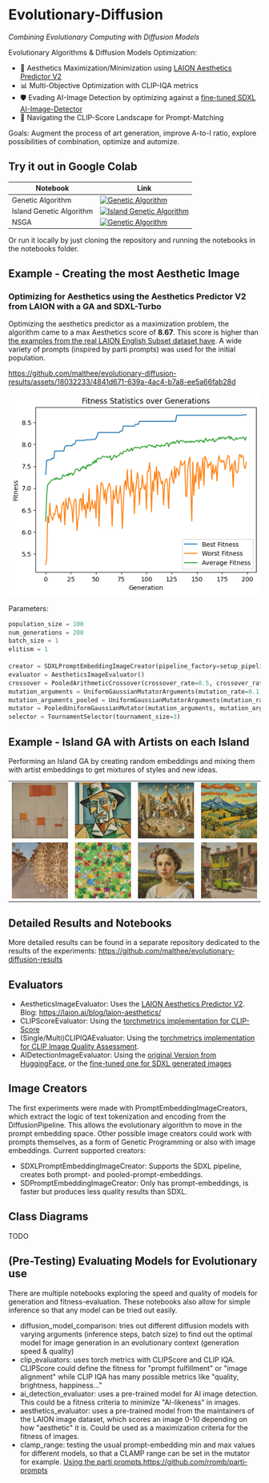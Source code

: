 # Evolutionary-Diffusion
*Combining Evolutionary Computing with Diffusion Models*

Evolutionary Algorithms & Diffusion Models Optimization:
* 🎨 Aesthetics Maximization/Minimization using [LAION Aesthetics Predictor V2](https://github.com/christophschuhmann/improved-aesthetic-predictor)
* 📊 Multi-Objective Optimization with CLIP-IQA metrics
* 🛡️ Evading AI-Image Detection by optimizing against a [fine-tuned SDXL AI-Image-Detector](https://huggingface.co/Organika/sdxl-detector)
* 🧭 Navigating the CLIP-Score Landscape for Prompt-Matching


Goals: Augment the process of art generation, improve A-to-I ratio, explore possibilities of combination, optimize and automize.

## Try it out in Google Colab
| Notebook                 | Link                                                                                                                                                                                                          |
|--------------------------|---------------------------------------------------------------------------------------------------------------------------------------------------------------------------------------------------------------|
| Genetic Algorithm        | [![Genetic Algorithm](https://colab.research.google.com/assets/colab-badge.svg)](https://colab.research.google.com/github/malthee/evolutionary-diffusion/blob/main/notebooks/ga_notebook.ipynb)               |
| Island Genetic Algorithm | [![Island Genetic Algorithm](https://colab.research.google.com/assets/colab-badge.svg)](https://colab.research.google.com/github/malthee/evolutionary-diffusion/blob/main/notebooks/island_ga_notebook.ipynb) |
| NSGA                     | [![Genetic Algorithm](https://colab.research.google.com/assets/colab-badge.svg)](https://colab.research.google.com/github/malthee/evolutionary-diffusion/blob/main/notebooks/nsga_notebook.ipynb)             |

Or run it locally by just cloning the repository and running the notebooks in the notebooks folder.

## Example - Creating the most Aesthetic Image

### Optimizing for Aesthetics using the Aesthetics Predictor V2 from LAION with a GA and SDXL-Turbo
Optimizing the aesthetics predictor as a maximization problem, the algorithm came to a max Aesthetics score of **8.67**.
This score is higher than [the examples from the real LAION English Subset dataset have](http://captions.christoph-schuhmann.de/aesthetic_viz_laion_sac+logos+ava1-l14-linearMSE-en-2.37B.html).
A wide variety of prompts (inspired by parti prompts) was used for the initial population.

https://github.com/malthee/evolutionary-diffusion-results/assets/18032233/4841d671-639a-4ac4-b7a8-ee5a66fab28d

![Ga200Gen100PopFitnessChartAesthetics](https://github.com/malthee/evolutionary-diffusion-results/blob/main/single_objective/aesthetics/ga_200gen_100pop_aesthetic.png)

Parameters: 
```python
population_size = 100
num_generations = 200
batch_size = 1
elitism = 1

creator = SDXLPromptEmbeddingImageCreator(pipeline_factory=setup_pipeline, batch_size=batch_size, inference_steps=3)
evaluator = AestheticsImageEvaluator()  
crossover = PooledArithmeticCrossover(crossover_rate=0.5, crossover_rate_pooled=0.5)
mutation_arguments = UniformGaussianMutatorArguments(mutation_rate=0.1, mutation_strength=2, clamp_range=(-900, 900)) 
mutation_arguments_pooled = UniformGaussianMutatorArguments(mutation_rate=0.1, mutation_strength=0.3, clamp_range=(-8, 8))
mutator = PooledUniformGaussianMutator(mutation_arguments, mutation_arguments_pooled)
selector = TournamentSelector(tournament_size=3)
```

## Example - Island GA with Artists on each Island
Performing an Island GA by creating random embeddings and mixing them with artist embeddings to get mixtures of styles and new ideas.

|    |    |    |    |
| --- | --- | --- | --- |
| ![Mark Rothko chairs](https://github.com/malthee/evolutionary-diffusion-results/blob/main/interesting_images/island_aesthetics/161643_6_0_fitness_5.871.png) | ![Sketching Person Picasso](https://github.com/malthee/evolutionary-diffusion-results/blob/main/interesting_images/island_aesthetics/230414_3_0_fitness_6.594.png) | ![Dali Angles Crazy](https://github.com/malthee/evolutionary-diffusion-results/blob/main/interesting_images/island_aesthetics/154957_4_0_fitness_5.895.png) | ![Landscape Van Gogh](https://github.com/malthee/evolutionary-diffusion-results/blob/main/interesting_images/island_aesthetics/163139_6_0_fitness_6.788.png) |  
| ![Character Walls Unique](https://github.com/malthee/evolutionary-diffusion-results/blob/main/interesting_images/island_aesthetics/193932_8_0_fitness_4.660.png) | ![Pattern Colorful](https://github.com/malthee/evolutionary-diffusion-results/blob/main/interesting_images/island_aesthetics/194326_6_0_fitness_4.825.png) | ![Woman Butterfly Landscape](https://github.com/malthee/evolutionary-diffusion-results/blob/main/interesting_images/island_aesthetics/055009_5_0_fitness_7.375.png) | ![Green Car City](https://github.com/malthee/evolutionary-diffusion-results/blob/main/interesting_images/island_aesthetics/054934_8_0_fitness_6.767.png)

## Detailed Results and Notebooks
More detailed results can be found in a separate repository dedicated to the results of the experiments:
https://github.com/malthee/evolutionary-diffusion-results

## Evaluators
* AestheticsImageEvaluator: Uses the [LAION Aesthetics Predictor V2](https://github.com/christophschuhmann/improved-aesthetic-predictor). Blog: https://laion.ai/blog/laion-aesthetics/
* CLIPScoreEvaluator: Using the [torchmetrics implementation for CLIP-Score](https://lightning.ai/docs/torchmetrics/stable/multimodal/clip_score.html)
* (Single/Multi)CLIPIQAEvaluator: Using the [torchmetrics implementation for CLIP Image Quality Assessment](https://lightning.ai/docs/torchmetrics/stable/multimodal/clip_iqa.html).
* AIDetectionImageEvaluator: Using the [original Version from HuggingFace](https://huggingface.co/umm-maybe/AI-image-detector), or the [fine-tuned one for SDXL generated images](https://huggingface.co/Organika/sdxl-detector)

## Image Creators
The first experiments were made with PromptEmbeddingImageCreators, which extract the 
logic of text tokenization and encoding from the DiffusionPipeline. This allows
the evolutionary algorithm to move in the prompt embedding space. Other possible 
image creators could work with prompts themselves, as a form of Genetic Programming or also
with image embeddings. Current supported creators:
* SDXLPromptEmbeddingImageCreator: Supports the SDXL pipeline, creates both prompt- and pooled-prompt-embeddings.
* SDPromptEmbeddingImageCreator: Only has prompt-embeddings, is faster but produces less quality results than SDXL.

## Class Diagrams
TODO

## (Pre-Testing) Evaluating Models for Evolutionary use
There are multiple notebooks exploring the speed and quality of models for generation and fitness-evaluation. 
These notebooks also allow for simple inference so that any model can be tried out easily.

* diffusion_model_comparison: tries out different diffusion models with varying arguments (inference steps, batch size) to find out the optimal model for image generation in an evolutionary context (generation speed & quality)
* clip_evaluators: uses torch metrics with CLIPScore and CLIP IQA. CLIPScore could define the fitness for "prompt fulfillment" or "image alignment" while CLIP IQA has many possible metrics like "quality, brightness, happiness..."
* ai_detection_evaluator: uses a pre-trained model for AI image detection. This could be a fitness criteria to minimize "AI-likeness" in images.
* aesthetics_evaluator: uses a pre-trained model from the maintainers of the LAION image dataset, which scores an image 0-10 depending on how "aesthetic" it is. Could be used as a maximization criteria for the fitness of images.
* clamp_range: testing the usual prompt-embedding min and max values for different models, so that a CLAMP range can be set in the mutator for example. [Using the parti prompts.](https://github.com/rromb/parti-prompts)https://github.com/rromb/parti-prompts


